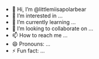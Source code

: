 - 👋 Hi, I’m @littlemiisapolarbear
- 👀 I’m interested in ...
- 🌱 I’m currently learning ...
- 💞️ I’m looking to collaborate on ...
- 📫 How to reach me ...
- 😄 Pronouns: ...
- ⚡ Fun fact: ...

<!---
littlemiisapolarbear/littlemiisapolarbear is a ✨ special ✨ repository because its `README.md` (this file) appears on your GitHub profile.
You can click the Preview link to take a look at your changes.
--->
